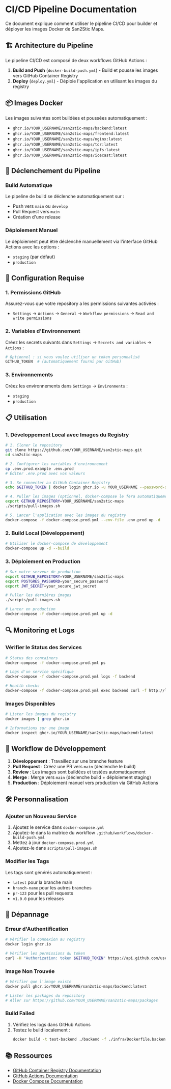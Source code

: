 # CI/CD Pipeline Documentation

Ce document explique comment utiliser le pipeline CI/CD pour builder et déployer les images Docker de San2Stic Maps.

## 🏗️ Architecture du Pipeline

Le pipeline CI/CD est composé de deux workflows GitHub Actions :

1. **Build and Push** (`docker-build-push.yml`) - Build et pousse les images vers GitHub Container Registry
2. **Deploy** (`deploy.yml`) - Déploie l'application en utilisant les images du registry

## 📦 Images Docker

Les images suivantes sont buildées et poussées automatiquement :

- `ghcr.io/YOUR_USERNAME/san2stic-maps/backend:latest`
- `ghcr.io/YOUR_USERNAME/san2stic-maps/frontend:latest`
- `ghcr.io/YOUR_USERNAME/san2stic-maps/nginx:latest`
- `ghcr.io/YOUR_USERNAME/san2stic-maps/tor:latest`
- `ghcr.io/YOUR_USERNAME/san2stic-maps/ipfs:latest`
- `ghcr.io/YOUR_USERNAME/san2stic-maps/icecast:latest`

## 🚀 Déclenchement du Pipeline

### Build Automatique

Le pipeline de build se déclenche automatiquement sur :
- Push vers `main` ou `develop`
- Pull Request vers `main`
- Création d'une release

### Déploiement Manuel

Le déploiement peut être déclenché manuellement via l'interface GitHub Actions avec les options :
- `staging` (par défaut)
- `production`

## 🔧 Configuration Requise

### 1. Permissions GitHub

Assurez-vous que votre repository a les permissions suivantes activées :
- `Settings` → `Actions` → `General` → `Workflow permissions` → `Read and write permissions`

### 2. Variables d'Environnement

Créez les secrets suivants dans `Settings` → `Secrets and variables` → `Actions` :

```bash
# Optionnel : si vous voulez utiliser un token personnalisé
GITHUB_TOKEN  # (automatiquement fourni par GitHub)
```

### 3. Environnements

Créez les environnements dans `Settings` → `Environments` :
- `staging`
- `production`

## 📋 Utilisation

### 1. Développement Local avec Images du Registry

```bash
# 1. Cloner le repository
git clone https://github.com/YOUR_USERNAME/san2stic-maps.git
cd san2stic-maps

# 2. Configurer les variables d'environnement
cp .env.prod.example .env.prod
# Éditer .env.prod avec vos valeurs

# 3. Se connecter au GitHub Container Registry
echo $GITHUB_TOKEN | docker login ghcr.io -u YOUR_USERNAME --password-stdin

# 4. Puller les images (optionnel, docker-compose le fera automatiquement)
export GITHUB_REPOSITORY=YOUR_USERNAME/san2stic-maps
./scripts/pull-images.sh

# 5. Lancer l'application avec les images du registry
docker-compose -f docker-compose.prod.yml --env-file .env.prod up -d
```

### 2. Build Local (Développement)

```bash
# Utiliser le docker-compose de développement
docker-compose up -d --build
```

### 3. Déploiement en Production

```bash
# Sur votre serveur de production
export GITHUB_REPOSITORY=YOUR_USERNAME/san2stic-maps
export POSTGRES_PASSWORD=your_secure_password
export JWT_SECRET=your_secure_jwt_secret

# Puller les dernières images
./scripts/pull-images.sh

# Lancer en production
docker-compose -f docker-compose.prod.yml up -d
```

## 🔍 Monitoring et Logs

### Vérifier le Status des Services

```bash
# Status des containers
docker-compose -f docker-compose.prod.yml ps

# Logs d'un service spécifique
docker-compose -f docker-compose.prod.yml logs -f backend

# Health checks
docker-compose -f docker-compose.prod.yml exec backend curl -f http://localhost:4000/api/health
```

### Images Disponibles

```bash
# Lister les images du registry
docker images | grep ghcr.io

# Informations sur une image
docker inspect ghcr.io/YOUR_USERNAME/san2stic-maps/backend:latest
```

## 🔄 Workflow de Développement

1. **Développement** : Travaillez sur une branche feature
2. **Pull Request** : Créez une PR vers `main` (déclenche le build)
3. **Review** : Les images sont buildées et testées automatiquement
4. **Merge** : Merge vers `main` (déclenche build + déploiement staging)
5. **Production** : Déploiement manuel vers production via GitHub Actions

## 🛠️ Personnalisation

### Ajouter un Nouveau Service

1. Ajoutez le service dans `docker-compose.yml`
2. Ajoutez-le dans la matrice du workflow `.github/workflows/docker-build-push.yml`
3. Mettez à jour `docker-compose.prod.yml`
4. Ajoutez-le dans `scripts/pull-images.sh`

### Modifier les Tags

Les tags sont générés automatiquement :
- `latest` pour la branche main
- `branch-name` pour les autres branches
- `pr-123` pour les pull requests
- `v1.0.0` pour les releases

## 🐛 Dépannage

### Erreur d'Authentification

```bash
# Vérifier la connexion au registry
docker login ghcr.io

# Vérifier les permissions du token
curl -H "Authorization: token $GITHUB_TOKEN" https://api.github.com/user
```

### Image Non Trouvée

```bash
# Vérifier que l'image existe
docker pull ghcr.io/YOUR_USERNAME/san2stic-maps/backend:latest

# Lister les packages du repository
# Aller sur https://github.com/YOUR_USERNAME/san2stic-maps/packages
```

### Build Failed

1. Vérifiez les logs dans GitHub Actions
2. Testez le build localement :
   ```bash
   docker build -t test-backend ./backend -f ./infra/Dockerfile.backend
   ```

## 📚 Ressources

- [GitHub Container Registry Documentation](https://docs.github.com/en/packages/working-with-a-github-packages-registry/working-with-the-container-registry)
- [GitHub Actions Documentation](https://docs.github.com/en/actions)
- [Docker Compose Documentation](https://docs.docker.com/compose/)